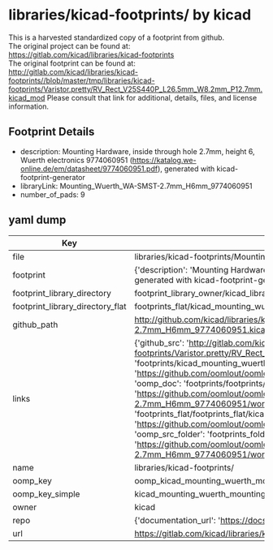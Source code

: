 # libraries/kicad-footprints/ by kicad  
This is a harvested standardized copy of a footprint from github.  
The original project can be found at:  
https://gitlab.com/kicad/libraries/kicad-footprints  
The original footprint can be found at:
http://gitlab.com/kicad/libraries/kicad-footprints//blob/master/tmp/libraries/kicad-footprints/Varistor.pretty/RV_Rect_V25S440P_L26.5mm_W8.2mm_P12.7mm.kicad_mod
Please consult that link for additional, details, files, and license information.  
## Footprint Details
* description: Mounting Hardware, inside through hole 2.7mm, height 6, Wuerth electronics 9774060951 (https://katalog.we-online.de/em/datasheet/9774060951.pdf), generated with kicad-footprint-generator  
* libraryLink: Mounting_Wuerth_WA-SMST-2.7mm_H6mm_9774060951  
* number_of_pads: 9  
## yaml dump  
| Key | Value |  
| --- | --- |  
| file | libraries/kicad-footprints/Mounting_Wuerth.pretty/Mounting_Wuerth_WA-SMST-2.7mm_H6mm_9774060951.kicad_mod |  
| footprint | {'description': 'Mounting Hardware, inside through hole 2.7mm, height 6, Wuerth electronics 9774060951 (https://katalog.we-online.de/em/datasheet/9774060951.pdf), generated with kicad-footprint-generator', 'libraryLink': 'Mounting_Wuerth_WA-SMST-2.7mm_H6mm_9774060951', 'number_of_pads': 9} |  
| footprint_library_directory | footprint_library_owner/kicad_libraries/kicad-footprints/ |  
| footprint_library_directory_flat | footprints_flat/kicad_mounting_wuerth_mounting_wuerth_wa_smst_2_7mm_h6mm_9774060951/working |  
| github_path | http://github.com/kicad/libraries/kicad-footprints//blob/master/tmp/libraries/kicad-footprints/Mounting_Wuerth.pretty/Mounting_Wuerth_WA-SMST-2.7mm_H6mm_9774060951.kicad_mod |  
| links | {'github_src': 'http://gitlab.com/kicad/libraries/kicad-footprints//blob/master/tmp/libraries/kicad-footprints/Varistor.pretty/RV_Rect_V25S440P_L26.5mm_W8.2mm_P12.7mm.kicad_mod', 'github_src_repo': 'https://gitlab.com/kicad/libraries/kicad-footprints', 'oomp_bot': 'footprints/kicad_mounting_wuerth_mounting_wuerth_wa_smst_2_7mm_h6mm_9774060951/working', 'oomp_bot_github': 'https://github.com/oomlout/oomlout_oomp_footprint_bot/tree/main/footprints/kicad_mounting_wuerth_mounting_wuerth_wa_smst_2_7mm_h6mm_9774060951/working', 'oomp_doc': 'footprints/footprints/kicad/Mounting_Wuerth/Mounting_Wuerth_WA-SMST-2.7mm_H6mm_9774060951/working/', 'oomp_doc_github': 'https://github.com/oomlout/oomlout_oomp_footprint_doc/tree/main/footprints/footprints/kicad/Mounting_Wuerth/Mounting_Wuerth_WA-SMST-2.7mm_H6mm_9774060951/working', 'oomp_src_flat': 'footprints_flat/footprints_flat/kicad_mounting_wuerth_mounting_wuerth_wa_smst_2_7mm_h6mm_9774060951/working', 'oomp_src_flat_github': 'https://github.com/oomlout/oomlout_oomp_footprint_src/tree/main/footprints_flat/kicad_mounting_wuerth_mounting_wuerth_wa_smst_2_7mm_h6mm_9774060951/working', 'oomp_src_folder': 'footprints_folder/footprints_folder/kicad/Mounting_Wuerth/Mounting_Wuerth_WA-SMST-2.7mm_H6mm_9774060951/working', 'oomp_src_folder_github': 'https://github.com/oomlout/oomlout_oomp_footprint_src/tree/main/footprints_folder/kicad/Mounting_Wuerth/Mounting_Wuerth_WA-SMST-2.7mm_H6mm_9774060951/working'} |  
| name | libraries/kicad-footprints/ |  
| oomp_key | oomp_kicad_mounting_wuerth_mounting_wuerth_wa_smst_2_7mm_h6mm_9774060951 |  
| oomp_key_simple | kicad_mounting_wuerth_mounting_wuerth_wa_smst_2_7mm_h6mm_9774060951 |  
| owner | kicad |  
| repo | {'documentation_url': 'https://docs.github.com/rest/repos/repos#get-a-repository', 'message': 'Not Found'} |  
| url | https://gitlab.com/kicad/libraries/kicad-footprints |  

